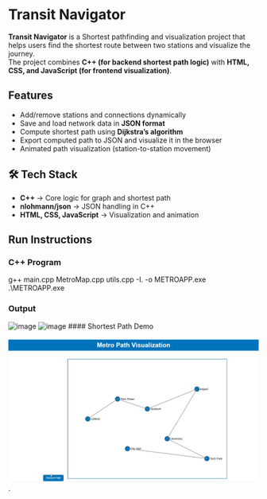 # Transit Navigator

 **Transit Navigator** is a Shortest pathfinding and visualization project that helps users find the shortest route between two stations and visualize the journey.  
The project combines **C++ (for backend shortest path logic)** with **HTML, CSS, and JavaScript (for frontend visualization)**.  

## Features
- Add/remove stations and connections dynamically  
- Save and load network data in **JSON format**  
- Compute shortest path using **Dijkstra’s algorithm**  
- Export computed path to JSON and visualize it in the browser  
- Animated path visualization (station-to-station movement)  

## 🛠️ Tech Stack
- **C++** → Core logic for graph and shortest path  
- **nlohmann/json** → JSON handling in C++  
- **HTML, CSS, JavaScript** → Visualization and animation  


## Run Instructions

### C++ Program
g++ main.cpp MetroMap.cpp utils.cpp -I. -o METROAPP.exe                              
.\METROAPP.exe     
### Output
<img width="1351" height="931" alt="image" src="https://github.com/user-attachments/assets/ed212c38-ba87-4431-a5e3-c0ee31d03497" />
<img width="1132" height="902" alt="image" src="https://github.com/user-attachments/assets/444a0fa0-3366-4582-8ee6-4077247cc9c7" />
#### Shortest Path Demo

<!-- GIF animation -->
![Shortest Path Demo](Output/Shortest_Path.gif).







